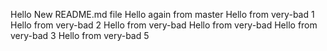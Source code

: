 Hello New README.md file
Hello again from master
Hello from very-bad 1
Hello from very-bad 2
Hello from very-bad
Hello from very-bad
Hello from very-bad 3
Hello from very-bad 5

